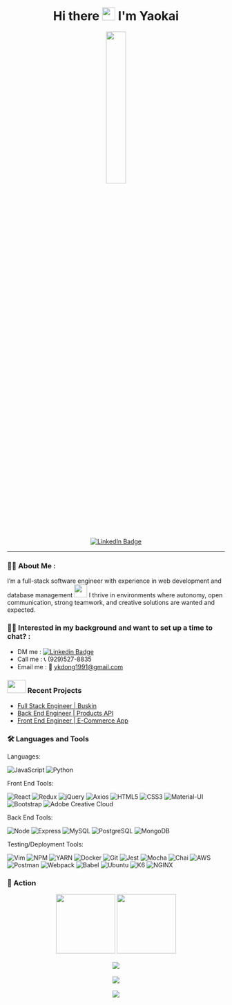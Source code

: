 <div id='header' align='center'>
  <h1>
    Hi there 
    <img src="https://media.giphy.com/media/hvRJCLFzcasrR4ia7z/giphy.gif" width="30px" height="30px"/>
    I'm Yaokai
  </h1>
  <img src="https://media.giphy.com/media/qgQUggAC3Pfv687qPC/giphy.gif" width="30%" />
  <div id="badges">
    <a href="https://www.linkedin.com/in/yaokai-dong/">
      <img src="https://img.shields.io/badge/LinkedIn-blue?style=for-the-badge&logo=linkedin&logoColor=white" alt="LinkedIn Badge"/>
    </a>
  </div>
  <img src="https://komarev.com/ghpvc/?username=ykdong&style=flat-square&color=blue" alt=""/>
</div>

---
### :man_technologist: About Me :
I’m a full-stack software engineer with experience in web development and database management <img src="https://media.giphy.com/media/WUlplcMpOCEmTGBtBW/giphy.gif" width="30">
I thrive in environments where autonomy, open communication, strong teamwork, and creative solutions are wanted and expected.

### :technologist: Interested in my background and want to set up a time to chat? :
- DM me : [![Linkedin Badge](https://img.shields.io/badge/LinkedIn-blue?style=for-the-badge&logo=linkedin&logoColor=white)](https://www.linkedin.com/in/yaokai-dong/)
- Call me : :telephone_receiver: (929)527-8835
- Email me : :e-mail: ykdong1991@gmail.com

<h3> 
  <img src="https://media.giphy.com/media/WUlplcMpOCEmTGBtBW/giphy.gif" width="43px" height="30px">
  Recent Projects
</h3>

- [Full Stack Engineer | Buskin](https://github.com/Blue-Tang-Clan)
- [Back End Engineer | Products API](https://github.com/SDC-Egrets)
- [Front End Engineer | E-Commerce App](https://github.com/FEC-Capstone-Zesus/rfe2204-FEC)


### 🛠️ Languages and Tools
Languages:

![JavaScript](https://img.shields.io/badge/-JavaScript-F7DF1E?logo=javascript&logoColor=white&style=for-the-badge)
![Python](https://img.shields.io/badge/-Python-1572B6?logo=Python&logoColor=white&style=for-the-badge)

Front End Tools:

![React](https://img.shields.io/badge/-React-61DAFB?logo=react&logoColor=white&style=for-the-badge)
![Redux](https://img.shields.io/badge/-Redux-764ABC?logo=redux&logoColor=white&style=for-the-badge)
![jQuery](https://img.shields.io/badge/-jQuery-0769AD?logo=jquery&logoColor=white&style=for-the-badge)
![Axios](https://img.shields.io/badge/-Axios-4169E1?logo=Axios&logoColor=white&style=for-the-badge)
![HTML5](https://img.shields.io/badge/-HTML5-E34F26?logo=html5&logoColor=white&style=for-the-badge)
![CSS3](https://img.shields.io/badge/-CSS3-1572B6?logo=css3&logoColor=white&style=for-the-badge)
![Material-UI](https://img.shields.io/badge/-MUI-007FFF?logo=mui&logoColor=white&style=for-the-badge)
![Bootstrap](https://img.shields.io/badge/-Bootstrap-7952B3?logo=bootstrap&logoColor=white&style=for-the-badge)
![Adobe Creative Cloud](https://img.shields.io/badge/-Adobe_Creative_Cloud-DA1F26?logo=adobe-creative-cloud&logoColor=white&style=for-the-badge)
<br>

Back End Tools:

![Node](https://img.shields.io/badge/-Node-9ACD32?logo=node.js&logoColor=white&style=for-the-badge)
![Express](https://img.shields.io/badge/-Express-DCDCDC?logo=express&logoColor=black&style=for-the-badge)
![MySQL](https://img.shields.io/badge/-MySQL-4479A1?logo=mysql&logoColor=white&style=for-the-badge)
![PostgreSQL](https://img.shields.io/badge/-PostgreSQL-4169E1?logo=postgresql&logoColor=white&style=for-the-badge)
![MongoDB](https://img.shields.io/badge/-MongoDB-47A248?logo=mongodb&logoColor=white&style=for-the-badge)
<br>

Testing/Deployment Tools: 

![Vim](https://img.shields.io/badge/Vim-019733.svg?style=for-the-badge&logo=Vim&logoColor=white)
![NPM](https://img.shields.io/badge/npm-CB3837.svg?style=for-the-badge&logo=npm&logoColor=white)
![YARN](https://img.shields.io/badge/Yarn-2C8EBB.svg?style=for-the-badge&logo=Yarn&logoColor=white)
![Docker](https://img.shields.io/badge/-Docker-2496ED?logo=docker&logoColor=white&style=for-the-badge)
![Git](https://img.shields.io/badge/-Git-F05032?logo=git&logoColor=white&style=for-the-badge)
![Jest](https://img.shields.io/badge/-Jest-C21325?logo=jest&logoColor=white&style=for-the-badge)
![Mocha](https://img.shields.io/badge/-Mocha-8D6748?logo=mocha&logoColor=white&style=for-the-badge)
![Chai](https://img.shields.io/badge/-Chai-A30701?logo=chai&logoColor=white&style=for-the-badge)
![AWS](https://img.shields.io/badge/-AWS-232F3E?logo=amazonaws&logoColor=white&style=for-the-badge)
![Postman](https://img.shields.io/badge/Postman-FF6C37.svg?style=for-the-badge&logo=Postman&logoColor=white)
![Webpack](https://img.shields.io/badge/-Webpack-8DD6F9?logo=webpack&logoColor=white&style=for-the-badge)
![Babel](https://img.shields.io/badge/-Babel-F9DC3E?logo=babel&logoColor=white&style=for-the-badge)
![Ubuntu](https://img.shields.io/badge/-Ubuntu-E95420?logo=ubuntu&logoColor=white&style=for-the-badge)
![K6](https://img.shields.io/badge/k6-7D64FF.svg?style=for-the-badge&logo=k6&logoColor=white)
![NGINX](https://img.shields.io/badge/-NGINX-009639?logo=nginx&logoColor=white&style=for-the-badge)
<br>

### :rocket: Action

<div align="center">
  <img height="137px" src="https://github-readme-stats.vercel.app/api?username=ykdong&hide_title=true&hide_border=true&show_icons=trueline_height=21&text_color=000&icon_color=000&bg_color=white&theme=graywhite" />
  <img height="137px" src="https://github-readme-stats.vercel.app/api/top-langs/?username=ykdong&hide_title=true&hide_border=true&layout=compact&langs_count=6&text_color=000&icon_color=fff&bg_color=white&theme=graywhite" />
</div>
<br>

<div align="center"><img  src="https://github-profile-trophy.vercel.app/?username=ykdong&theme=gruvbox&row=1&column=6&no-frame=true&no-bg=true" /></div>
<br>

<div align="center"> <img src="https://github-readme-streak-stats.herokuapp.com/?user=ykdong" /> </div>
<br>

<div align="center"> <img src="https://activity-graph.herokuapp.com/graph?username=ykdong&theme=xcode" /> </div>

<!--
**ykdong/ykdong** is a ✨ _special_ ✨ repository because its `README.md` (this file) appears on your GitHub profile.
-->
